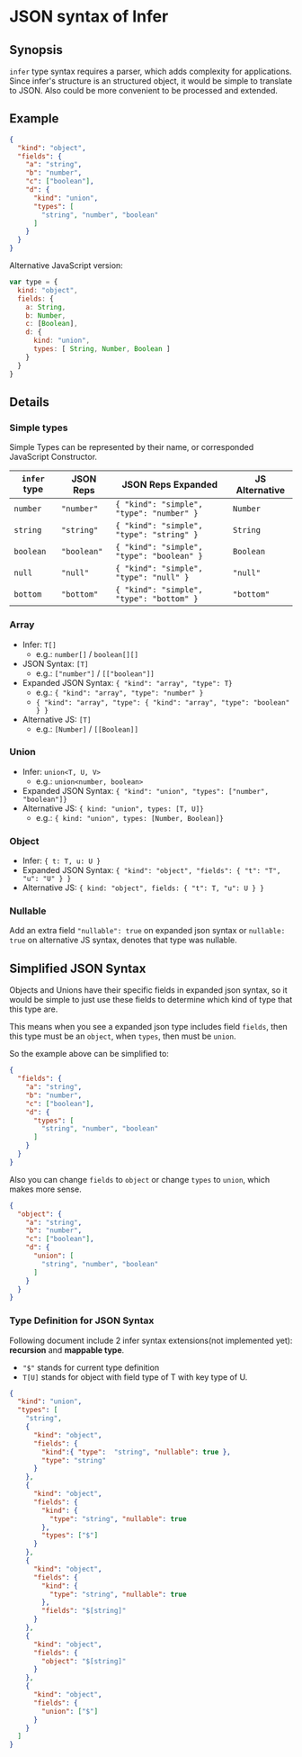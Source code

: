 # JSON syntax of Infer

## Synopsis

`infer` type syntax requires a parser, which adds complexity for applications.
Since infer's structure is an structured object, it would be simple to translate to JSON.
Also could be more convenient to be processed and extended.

## Example

```json
{
  "kind": "object",
  "fields": {
    "a": "string",
    "b": "number",
    "c": ["boolean"],
    "d": {
      "kind": "union",
      "types": [
        "string", "number", "boolean"
      ]
    }
  }
}
```


Alternative JavaScript version:
```js
var type = {
  kind: "object",
  fields: {
    a: String,
    b: Number,
    c: [Boolean],
    d: {
      kind: "union",
      types: [ String, Number, Boolean ]
    } 
  }
}
```

## Details

### Simple types

Simple Types can be represented by their name, or corresponded JavaScript Constructor.

| `infer` type |  JSON Reps   | JSON Reps Expanded                          | JS Alternative |
|--------------|--------------|---------------------------------------------|----------------|
| `number`     | `"number"`   | `{ "kind": "simple", "type": "number" }`    | `Number`       | 
| `string`     | `"string"`   | `{ "kind": "simple", "type": "string" }`    | `String`       | 
| `boolean`    | `"boolean"`  | `{ "kind": "simple", "type": "boolean" }`   | `Boolean`      | 
| `null`       | `"null"`     | `{ "kind": "simple", "type": "null" }`      | `"null"`       | 
| `bottom`     | `"bottom"`   | `{ "kind": "simple", "type": "bottom" }`    | `"bottom"`     | 

### Array

 - Infer: `T[]`
   - e.g.: `number[]` / `boolean[][]`
 - JSON Syntax: `[T]`
   - e.g.: `["number"]` / `[["boolean"]]`
 - Expanded JSON Syntax: `{ "kind": "array", "type": T}`
   - e.g.: `{ "kind": "array", "type": "number" }`
   - `{ "kind": "array", "type": { "kind": "array", "type": "boolean" } }`
 - Alternative JS:  `[T]`
   - e.g.: `[Number]` / `[[Boolean]]`

### Union

 - Infer: `union<T, U, V>`
   - e.g.: `union<number, boolean>`
 - Expanded JSON Syntax: `{ "kind": "union", "types": ["number", "boolean"]}`
 - Alternative JS:  `{ kind: "union", types: [T, U]}`
   - e.g.: `{ kind: "union", types: [Number, Boolean]}`

### Object

 - Infer: `{ t: T, u: U }`
 - Expanded JSON Syntax: `{ "kind": "object", "fields": { "t": "T", "u": "U" } }`
 - Alternative JS: `{ kind: "object", fields: { "t": T, "u": U } }`

### Nullable

Add an extra field `"nullable": true` on expanded json syntax or `nullable: true` on alternative JS syntax, denotes that type was nullable.

## Simplified JSON Syntax

Objects and Unions have their specific fields in expanded json syntax, so it would be simple
to just use these fields to determine which kind of type that this type are.

This means when you see a expanded json type includes field `fields`, then this type must be
an `object`, when `types`, then must be `union`.

So the example above can be simplified to:
```json
{
  "fields": {
    "a": "string",
    "b": "number",
    "c": ["boolean"],
    "d": {
      "types": [
        "string", "number", "boolean"
      ]
    }
  }
}
```

Also you can change `fields` to `object` or change `types` to `union`, which makes more
sense.

```json
{
  "object": {
    "a": "string",
    "b": "number",
    "c": ["boolean"],
    "d": {
      "union": [
        "string", "number", "boolean"
      ]
    }
  }
}
```


### Type Definition for JSON Syntax

Following document include 2 infer syntax extensions(not implemented yet): **recursion** and **mappable type**.

 - `"$"` stands for current type definition
 - `T[U]` stands for object with field type of T with key type of U.

```json
{
  "kind": "union",
  "types": [
    "string",
    {
      "kind": "object",
      "fields": {
        "kind":{ "type":  "string", "nullable": true },
        "type": "string"
      }
    },
    {
      "kind": "object",
      "fields": {
        "kind": { 
          "type": "string", "nullable": true
        },
        "types": ["$"]
      }
    },
    {
      "kind": "object",
      "fields": {
        "kind": { 
          "type": "string", "nullable": true
        },
        "fields": "$[string]"
      }
    },
    {
      "kind": "object",
      "fields": {
        "object": "$[string]"
      }
    },
    {
      "kind": "object",
      "fields": {
        "union": ["$"]
      }
    }
  ]
}
```